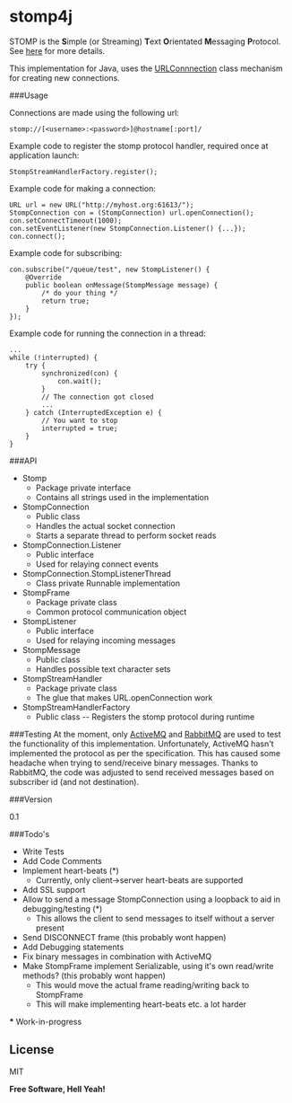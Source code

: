 # stomp4j

STOMP is the **S**imple (or Streaming) **T**ext **O**rientated **M**essaging **P**rotocol.
See [here][stomp]  for more details.

This implementation for Java, uses the [URLConnnection] class mechanism for creating new connections.

###Usage

Connections are made using the following url:

    stomp://[<username>:<password>]@hostname[:port]/

Example code to register the stomp protocol handler, required once at application launch:

    StompStreamHandlerFactory.register();

Example code for making a connection:

    URL url = new URL("http://myhost.org:61613/");
    StompConnection con = (StompConnection) url.openConnection();
    con.setConnectTimeout(1000);
    con.setEventListener(new StompConnection.Listener() {...});
    con.connect();

Example code for subscribing:

    con.subscribe("/queue/test", new StompListener() {
        @Override
        public boolean onMessage(StompMessage message) {
            /* do your thing */
            return true;
        }
    });

Example code for running the connection in a thread:

    ...
    while (!interrupted) {
        try {
            synchronized(con) {
                con.wait();
            }
            // The connection got closed
            ...
        } catch (InterruptedException e) {
            // You want to stop
            interrupted = true;
        }
    }

###API
 - Stomp
   - Package private interface
   - Contains all strings used in the implementation
 - StompConnection
   - Public class
   - Handles the actual socket connection
   - Starts a separate thread to perform socket reads
 - StompConnection.Listener
   - Public interface
   - Used for relaying connect events
 - StompConnection.StompListenerThread
   - Class private Runnable implementation
 - StompFrame
   - Package private class
   - Common protocol communication object
 - StompListener
   - Public interface
   - Used for relaying incoming messages
 - StompMessage
   - Public class
   - Handles possible text character sets
 - StompStreamHandler
   - Package private class
   - The glue that makes URL.openConnection work
 - StompStreamHandlerFactory
   - Public class
   -- Registers the stomp protocol during runtime
   

###Testing
At the moment, only [ActiveMQ] and [RabbitMQ] are used to test the functionality of this implementation.
Unfortunately, ActiveMQ hasn't implemented the protocol as per the specification. This has caused
some headache when trying to send/receive binary messages. Thanks to RabbitMQ, the code was adjusted to
send received messages based on subscriber id (and not destination).

###Version

0.1

###Todo's

 - Write Tests
 - Add Code Comments
 - Implement heart-beats (*)
   - Currently, only client->server heart-beats are supported
 - Add SSL support
 - Allow to send a message StompConnection using a loopback to aid in debugging/testing (*)
   - This allows the client to send messages to itself without a server present
 - Send DISCONNECT frame (this probably wont happen)
 - Add Debugging statements
 - Fix binary messages in combination with ActiveMQ
 - Make StompFrame implement Serializable, using it's own read/write methods? (this probably wont happen)
   - This would move the actual frame reading/writing back to StompFrame
   - This will make implementing heart-beats etc. a lot harder

**\*** Work-in-progress

License
----

MIT

**Free Software, Hell Yeah!**

[stomp]:http://stomp.github.io/
[URLConnnection]:https://docs.oracle.com/javase/7/docs/api/java/net/URLConnection.html
[ActiveMQ]:http://activemq.apache.org/
[RabbitMQ]:http://www.rabbitmq.com/
